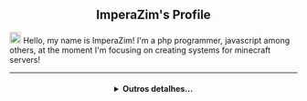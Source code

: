 

<h2 align="center">ImperaZim's Profile</h2>

<img width="20px" src="https://cdn.discordapp.com/emojis/1008073010768519268.png?size=2048"></img> Hello, my name is ImperaZim! I'm a php programmer, javascript among others, at the moment I'm focusing on creating systems for minecraft servers!

---

<h4 align="center">
<details>
<summary>Outros detalhes...</summary>
 <h1> Github Stats </h1>
  <a href="https://github.com/ImperaZim">
   <img align="center" src="https://github-readme-stats.vercel.app/api/?username=ImperaZim&show_icons=true&hide_border=true&theme=transparent&count_private=true">
  </a>
 <br>
  <a href="https://github.com/ImperaZim">
    <img
      align="center"
      height="150em"
      src="https://github-readme-stats.vercel.app/api/top-langs/?username=ImperaZim&show_icons=true&hide_border=true&include_all_commits=true&count_private=true&layout=compact&theme=transparent"
    />
  </a>
</p>
 
<p align="center">
  <a href="https://github.com/LadinoXx">
    <img
      align="center"
      src="https://github-profile-trophy.vercel.app/?username=LadinoXx&theme=transparent&no-frame=true&row=1&&margin-w=0&no-bg=true"
    />
  </a>
</a>
</p>
</p>
</details> 